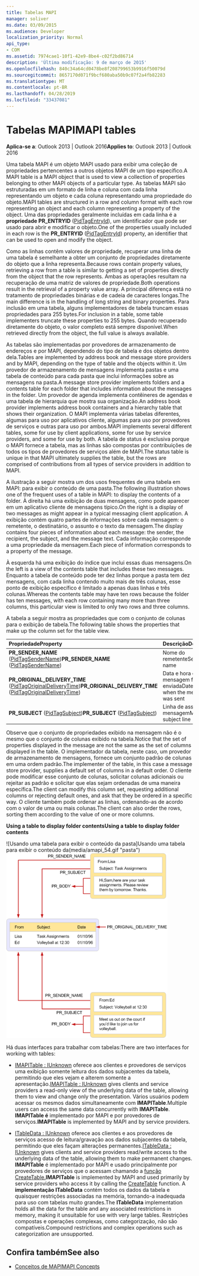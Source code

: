 ```yaml
---
title: Tabelas MAPI
manager: soliver
ms.date: 03/09/2015
ms.audience: Developer
localization_priority: Normal
api_type:
- COM
ms.assetid: 7974cae1-10f1-42e9-8be4-c02f2bd86714
description: 'Última modificação: 9 de março de 2015'
ms.openlocfilehash: 840c34a64cd0478be8f208799653b9916f50079d
ms.sourcegitcommit: 8657170d071f9bcf680aba50b9c07f2a4fb82283
ms.translationtype: MT
ms.contentlocale: pt-BR
ms.lasthandoff: 04/28/2019
ms.locfileid: "33437081"
---
```

# <a name="mapi-tables"></a><span data-ttu-id="499b0-103">Tabelas MAPI</span><span class="sxs-lookup"><span data-stu-id="499b0-103">MAPI tables</span></span>
  
<span data-ttu-id="499b0-104">**Aplica-se a**: Outlook 2013 | Outlook 2016</span><span class="sxs-lookup"><span data-stu-id="499b0-104">**Applies to**: Outlook 2013 | Outlook 2016</span></span> 
  
<span data-ttu-id="499b0-105">Uma tabela MAPI é um objeto MAPI usado para exibir uma coleção de propriedades pertencentes a outros objetos MAPI de um tipo específico.</span><span class="sxs-lookup"><span data-stu-id="499b0-105">A MAPI table is a MAPI object that is used to view a collection of properties belonging to other MAPI objects of a particular type.</span></span> <span data-ttu-id="499b0-106">As tabelas MAPI são estruturadas em um formato de linha e coluna com cada linha representando um objeto e cada coluna representando uma propriedade do objeto.</span><span class="sxs-lookup"><span data-stu-id="499b0-106">MAPI tables are structured in a row and column format with each row representing an object and each column representing a property of the object.</span></span> <span data-ttu-id="499b0-107">Uma das propriedades geralmente incluídas em cada linha é a **propriedade PR_ENTRYID** ([PidTagEntryId](pidtagentryid-canonical-property.md)), um identificador que pode ser usado para abrir e modificar o objeto.</span><span class="sxs-lookup"><span data-stu-id="499b0-107">One of the properties usually included in each row is the **PR_ENTRYID** ([PidTagEntryId](pidtagentryid-canonical-property.md)) property, an identifier that can be used to open and modify the object.</span></span> 
  
<span data-ttu-id="499b0-108">Como as linhas contêm valores de propriedade, recuperar uma linha de uma tabela é semelhante a obter um conjunto de propriedades diretamente do objeto que a linha representa.</span><span class="sxs-lookup"><span data-stu-id="499b0-108">Because rows contain property values, retrieving a row from a table is similar to getting a set of properties directly from the object that the row represents.</span></span> <span data-ttu-id="499b0-109">Ambas as operações resultam na recuperação de uma matriz de valores de propriedade.</span><span class="sxs-lookup"><span data-stu-id="499b0-109">Both operations result in the retrieval of a property value array.</span></span> <span data-ttu-id="499b0-110">A principal diferença está no tratamento de propriedades binárias e de cadeia de caracteres longas.</span><span class="sxs-lookup"><span data-stu-id="499b0-110">The main difference is in the handling of long string and binary properties.</span></span> <span data-ttu-id="499b0-111">Para inclusão em uma tabela, alguns implementadores de tabela truncam essas propriedades para 255 bytes.</span><span class="sxs-lookup"><span data-stu-id="499b0-111">For inclusion in a table, some table implementers truncate these properties to 255 bytes.</span></span> <span data-ttu-id="499b0-112">Quando recuperado diretamente do objeto, o valor completo está sempre disponível.</span><span class="sxs-lookup"><span data-stu-id="499b0-112">When retrieved directly from the object, the full value is always available.</span></span>
  
<span data-ttu-id="499b0-113">As tabelas são implementadas por provedores de armazenamento de endereços e por MAPI, dependendo do tipo de tabela e dos objetos dentro dela.</span><span class="sxs-lookup"><span data-stu-id="499b0-113">Tables are implemented by address book and message store providers and by MAPI, depending on the type of table and the objects within it.</span></span> <span data-ttu-id="499b0-114">Um provedor de armazenamento de mensagens implementa pastas e uma tabela de conteúdo para cada pasta que inclui informações sobre as mensagens na pasta.</span><span class="sxs-lookup"><span data-stu-id="499b0-114">A message store provider implements folders and a contents table for each folder that includes information about the messages in the folder.</span></span> <span data-ttu-id="499b0-115">Um provedor de agenda implementa contêineres de agendas e uma tabela de hierarquia que mostra sua organização.</span><span class="sxs-lookup"><span data-stu-id="499b0-115">An address book provider implements address book containers and a hierarchy table that shows their organization.</span></span> <span data-ttu-id="499b0-116">O MAPI implementa várias tabelas diferentes, algumas para uso por aplicativos cliente, algumas para uso por provedores de serviços e outras para uso por ambos.</span><span class="sxs-lookup"><span data-stu-id="499b0-116">MAPI implements several different tables, some for use by client applications, some for use by service providers, and some for use by both.</span></span> <span data-ttu-id="499b0-117">A tabela de status é exclusiva porque o MAPI fornece a tabela, mas as linhas são compostas por contribuições de todos os tipos de provedores de serviços além de MAPI.</span><span class="sxs-lookup"><span data-stu-id="499b0-117">The status table is unique in that MAPI ultimately supplies the table, but the rows are comprised of contributions from all types of service providers in addition to MAPI.</span></span> 
  
<span data-ttu-id="499b0-118">A ilustração a seguir mostra um dos usos frequentes de uma tabela em MAPI: para exibir o conteúdo de uma pasta.</span><span class="sxs-lookup"><span data-stu-id="499b0-118">The following illustration shows one of the frequent uses of a table in MAPI: to display the contents of a folder.</span></span> <span data-ttu-id="499b0-119">À direita há uma exibição de duas mensagens, como pode aparecer em um aplicativo cliente de mensagens típico.</span><span class="sxs-lookup"><span data-stu-id="499b0-119">On the right is a display of two messages as might appear in a typical messaging client application.</span></span> <span data-ttu-id="499b0-120">A exibição contém quatro partes de informações sobre cada mensagem: o remetente, o destinatário, o assunto e o texto da mensagem.</span><span class="sxs-lookup"><span data-stu-id="499b0-120">The display contains four pieces of information about each message: the sender, the recipient, the subject, and the message text.</span></span> <span data-ttu-id="499b0-121">Cada informação corresponde a uma propriedade da mensagem.</span><span class="sxs-lookup"><span data-stu-id="499b0-121">Each piece of information corresponds to a property of the message.</span></span>
  
<span data-ttu-id="499b0-122">À esquerda há uma exibição do índice que inclui essas duas mensagens.</span><span class="sxs-lookup"><span data-stu-id="499b0-122">On the left is a view of the contents table that includes these two messages.</span></span> <span data-ttu-id="499b0-123">Enquanto a tabela de conteúdo pode ter dez linhas porque a pasta tem dez mensagens, com cada linha contendo muito mais de três colunas, esse ponto de exibição específico é limitado a apenas duas linhas e três colunas.</span><span class="sxs-lookup"><span data-stu-id="499b0-123">Whereas the contents table may have ten rows because the folder has ten messages, with each row containing many more than three columns, this particular view is limited to only two rows and three columns.</span></span>
  
<span data-ttu-id="499b0-124">A tabela a seguir mostra as propriedades que com o conjunto de colunas para o exibição de tabela.</span><span class="sxs-lookup"><span data-stu-id="499b0-124">The following table shows the properties that make up the column set for the table view.</span></span>
  
|<span data-ttu-id="499b0-125">**Propriedade**</span><span class="sxs-lookup"><span data-stu-id="499b0-125">**Property**</span></span>|<span data-ttu-id="499b0-126">**Descrição**</span><span class="sxs-lookup"><span data-stu-id="499b0-126">**Description**</span></span>|
|:-----|:-----|
|<span data-ttu-id="499b0-127">**PR_SENDER_NAME** ([PidTagSenderName](pidtagsendername-canonical-property.md))</span><span class="sxs-lookup"><span data-stu-id="499b0-127">**PR_SENDER_NAME** ([PidTagSenderName](pidtagsendername-canonical-property.md))</span></span>  <br/> |<span data-ttu-id="499b0-128">Nome do remetente</span><span class="sxs-lookup"><span data-stu-id="499b0-128">Sender name</span></span>  <br/> |
|<span data-ttu-id="499b0-129">**PR_ORIGINAL_DELIVERY_TIME** ([PidTagOriginalDeliveryTime](pidtagoriginaldeliverytime-canonical-property.md))</span><span class="sxs-lookup"><span data-stu-id="499b0-129">**PR_ORIGINAL_DELIVERY_TIME** ([PidTagOriginalDeliveryTime](pidtagoriginaldeliverytime-canonical-property.md))</span></span>  <br/> |<span data-ttu-id="499b0-130">Data e hora em que a mensagem foi enviada</span><span class="sxs-lookup"><span data-stu-id="499b0-130">Date and time when the message was sent</span></span>  <br/> |
|<span data-ttu-id="499b0-131">**PR_SUBJECT** ([PidTagSubject](pidtagsubject-canonical-property.md))</span><span class="sxs-lookup"><span data-stu-id="499b0-131">**PR_SUBJECT** ([PidTagSubject](pidtagsubject-canonical-property.md))</span></span>  <br/> |<span data-ttu-id="499b0-132">Linha de assunto da mensagem</span><span class="sxs-lookup"><span data-stu-id="499b0-132">Message subject line</span></span>  <br/> |
   
<span data-ttu-id="499b0-133">Observe que o conjunto de propriedades exibido na mensagem não é o mesmo que o conjunto de colunas exibido na tabela.</span><span class="sxs-lookup"><span data-stu-id="499b0-133">Notice that the set of properties displayed in the message are not the same as the set of columns displayed in the table.</span></span> <span data-ttu-id="499b0-134">O implementador da tabela, neste caso, um provedor de armazenamento de mensagens, fornece um conjunto padrão de colunas em uma ordem padrão.</span><span class="sxs-lookup"><span data-stu-id="499b0-134">The implementer of the table, in this case a message store provider, supplies a default set of columns in a default order.</span></span> <span data-ttu-id="499b0-135">O cliente pode modificar esse conjunto de colunas, solicitar colunas adicionais ou rejeitar as padrão e solicitar que elas sejam ordenadas de uma maneira específica.</span><span class="sxs-lookup"><span data-stu-id="499b0-135">The client can modify this column set, requesting additional columns or rejecting default ones, and ask that they be ordered in a specific way.</span></span> <span data-ttu-id="499b0-136">O cliente também pode ordenar as linhas, ordenando-as de acordo com o valor de uma ou mais colunas.</span><span class="sxs-lookup"><span data-stu-id="499b0-136">The client can also order the rows, sorting them according to the value of one or more columns.</span></span>
  
<span data-ttu-id="499b0-137">**Using a table to display folder contents**</span><span class="sxs-lookup"><span data-stu-id="499b0-137">**Using a table to display folder contents**</span></span>
  
<span data-ttu-id="499b0-138">![Usando uma tabela para exibir o conteúdo da pasta]Usando uma tabela para exibir o conteúdo da(media/amapi_54.gif "pasta")</span><span class="sxs-lookup"><span data-stu-id="499b0-138">![Using a table to display folder contents](media/amapi_54.gif "Using a table to display folder contents")</span></span>
  
<span data-ttu-id="499b0-139">Há duas interfaces para trabalhar com tabelas:</span><span class="sxs-lookup"><span data-stu-id="499b0-139">There are two interfaces for working with tables:</span></span>
  
- <span data-ttu-id="499b0-140">[IMAPITable : IUnknown](imapitableiunknown.md) oferece aos clientes e provedores de serviços uma exibição somente leitura dos dados subjacentes da tabela, permitindo que eles vejam e alterem somente a apresentação.</span><span class="sxs-lookup"><span data-stu-id="499b0-140">[IMAPITable : IUnknown](imapitableiunknown.md) gives clients and service providers a read-only view of the underlying data of the table, allowing them to view and change only the presentation.</span></span> <span data-ttu-id="499b0-141">Vários usuários podem acessar os mesmos dados simultaneamente com **IMAPITable**.</span><span class="sxs-lookup"><span data-stu-id="499b0-141">Multiple users can access the same data concurrently with **IMAPITable**.</span></span> <span data-ttu-id="499b0-142">**IMAPITable é** implementado por MAPI e por provedores de serviços.</span><span class="sxs-lookup"><span data-stu-id="499b0-142">**IMAPITable** is implemented by MAPI and by service providers.</span></span> 
    
- <span data-ttu-id="499b0-143">[ITableData : IUnknown](itabledataiunknown.md) oferece aos clientes e aos provedores de serviços acesso de leitura/gravação aos dados subjacentes da tabela, permitindo que eles façam alterações permanentes.</span><span class="sxs-lookup"><span data-stu-id="499b0-143">[ITableData : IUnknown](itabledataiunknown.md) gives clients and service providers read/write access to the underlying data of the table, allowing them to make permanent changes.</span></span> <span data-ttu-id="499b0-144">**IMAPITable** é implementado por MAPI e usado principalmente por provedores de serviços que o acessam chamando a [função CreateTable.](createtable.md)</span><span class="sxs-lookup"><span data-stu-id="499b0-144">**IMAPITable** is implemented by MAPI and used primarily by service providers who access it by calling the [CreateTable](createtable.md) function.</span></span> <span data-ttu-id="499b0-145">A **implementação ITableData** contém todos os dados da tabela e quaisquer restrições associadas na memória, tornando-a inadequada para uso com tabelas muito grandes.</span><span class="sxs-lookup"><span data-stu-id="499b0-145">The **ITableData** implementation holds all the data for the table and any associated restrictions in memory, making it unsuitable for use with very large tables.</span></span> <span data-ttu-id="499b0-146">Restrições compostas e operações complexas, como categorização, não são compatíveis.</span><span class="sxs-lookup"><span data-stu-id="499b0-146">Compound restrictions and complex operations such as categorization are unsupported.</span></span> 
    
## <a name="see-also"></a><span data-ttu-id="499b0-147">Confira também</span><span class="sxs-lookup"><span data-stu-id="499b0-147">See also</span></span>

- [<span data-ttu-id="499b0-148">Conceitos de MAPI</span><span class="sxs-lookup"><span data-stu-id="499b0-148">MAPI Concepts</span></span>](mapi-concepts.md)

